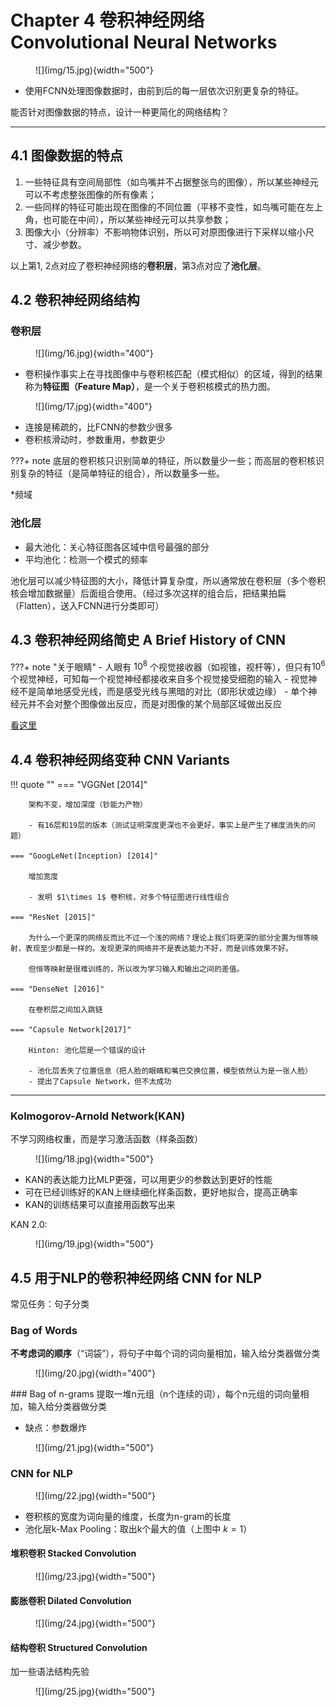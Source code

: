 # Chapter 4 卷积神经网络 Convolutional Neural Networks


<figure markdown="span">
    ![](img/15.jpg){width="500"}
</figure>

- 使用FCNN处理图像数据时，由前到后的每一层依次识别更复杂的特征。

能否针对图像数据的特点，设计一种更简化的网络结构？

---


## 4.1 图像数据的特点

1. 一些特征具有空间局部性（如鸟嘴并不占据整张鸟的图像），所以某些神经元可以不考虑整张图像的所有像素；
2. 一些同样的特征可能出现在图像的不同位置（平移不变性，如鸟嘴可能在左上角，也可能在中间），所以某些神经元可以共享参数；
3. 图像大小（分辨率）不影响物体识别，所以可对原图像进行下采样以缩小尺寸、减少参数。

以上第1, 2点对应了卷积神经网络的**卷积层**，第3点对应了**池化层**。

## 4.2 卷积神经网络结构

### 卷积层

<figure markdown="span">
    ![](img/16.jpg){width="400"}
</figure>

- 卷积操作事实上在寻找图像中与卷积核匹配（模式相似）的区域，得到的结果称为**特征图（Feature Map）**，是一个关于卷积核模式的热力图。

<figure markdown="span">
    ![](img/17.jpg){width="400"}
</figure>

- 连接是稀疏的，比FCNN的参数少很多
- 卷积核滑动时，参数重用，参数更少

???+ note
    底层的卷积核只识别简单的特征，所以数量少一些；而高层的卷积核识别复杂的特征（是简单特征的组合），所以数量多一些。

*频域

### 池化层

- 最大池化：关心特征图各区域中信号最强的部分
- 平均池化：检测一个模式的频率

池化层可以减少特征图的大小，降低计算复杂度，所以通常放在卷积层（多个卷积核会增加数据量）后面组合使用。（经过多次这样的组合后，把结果拍扁（Flatten），送入FCNN进行分类即可）

## 4.3 卷积神经网络简史 A Brief History of CNN

???+ note "关于眼睛"
    - 人眼有 $10^8$ 个视觉接收器（如视锥，视杆等），但只有$10^6$ 个视觉神经，可知每一个视觉神经都接收来自多个视觉接受细胞的输入
    - 视觉神经不是简单地感受光线，而是感受光线与黑暗的对比（即形状或边缘）
    - 单个神经元并不会对整个图像做出反应，而是对图像的某个局部区域做出反应

[看这里](../../open_course/eecs498/chap1.md)

## 4.4 卷积神经网络变种 CNN Variants

!!! quote ""
    === "VGGNet [2014]"

        架构不变，增加深度（钞能力产物）

        - 有16层和19层的版本（测试证明深度更深也不会更好，事实上是产生了梯度消失的问题）

    === "GoogLeNet(Inception) [2014]"

        增加宽度

        - 发明 $1\times 1$ 卷积核，对多个特征图进行线性组合

    === "ResNet [2015]"

        为什么一个更深的网络反而比不过一个浅的网络？理论上我们将更深的部分全置为恒等映射，表现至少都是一样的。发现更深的网络并不是表达能力不好，而是训练效果不好。

        但恒等映射是很难训练的，所以改为学习输入和输出之间的差值。

    === "DenseNet [2016]"

        在卷积层之间加入跳链

    === "Capsule Network[2017]"

        Hinton: 池化层是一个错误的设计

        - 池化层丢失了位置信息（把人脸的眼睛和嘴巴交换位置，模型依然认为是一张人脸）
        - 提出了Capsule Network，但不太成功

---

### Kolmogorov-Arnold Network(KAN)

不学习网络权重，而是学习激活函数（样条函数）

<figure markdown="span">
    ![](img/18.jpg){width="500"}
</figure>

- KAN的表达能力比MLP更强，可以用更少的参数达到更好的性能
- 可在已经训练好的KAN上继续细化样条函数，更好地拟合，提高正确率
- KAN的训练结果可以直接用函数写出来
  
KAN 2.0:

<figure markdown="span">
    ![](img/19.jpg){width="500"}
</figure>

## 4.5 用于NLP的卷积神经网络 CNN for NLP

常见任务：句子分类

### Bag of Words
**不考虑词的顺序**（“词袋”），将句子中每个词的词向量相加，输入给分类器做分类
<figure markdown="span">
    ![](img/20.jpg){width="400"}
</figure>
### Bag of n-grams
提取一堆n元组（n个连续的词），每个n元组的词向量相加，输入给分类器做分类

- 缺点：参数爆炸
<figure markdown="span">
    ![](img/21.jpg){width="500"}
</figure>

### CNN for NLP

<figure markdown="span">
    ![](img/22.jpg){width="500"}
</figure>

- 卷积核的宽度为词向量的维度，长度为n-gram的长度
- 池化层k-Max Pooling：取出k个最大的值（上图中 $k=1$）

#### 堆积卷积 Stacked Convolution

<figure markdown="span">
    ![](img/23.jpg){width="500"}
</figure>

#### 膨胀卷积 Dilated Convolution

<figure markdown="span">
    ![](img/24.jpg){width="500"}
</figure>

#### 结构卷积 Structured Convolution

加一些语法结构先验

<figure markdown="span">
    ![](img/25.jpg){width="500"}
</figure>